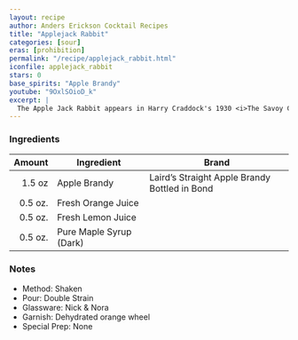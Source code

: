 ```yaml
---
layout: recipe
author: Anders Erickson Cocktail Recipes
title: "Applejack Rabbit"
categories: [sour]
eras: [prohibition]
permalink: "/recipe/applejack_rabbit.html"
iconfile: applejack_rabbit
stars: 0
base_spirits: "Apple Brandy"
youtube: "9OxlSOioD_k"
excerpt: |
  The Apple Jack Rabbit appears in Harry Craddock's 1930 <i>The Savoy Cocktail Book</i> and in David A. Embury's 1948 <i>The Fine Art of Mixing Drinks</i> where he tells us "<i>This drink is also sometimes, for no reason at all, called the Applejack Dynamite. The same cocktail made with a gin base plus a dash of Angostura is called the Old Vermont.</i>"
---
```


### Ingredients

|  Amount | Ingredient              | Brand                                         |
| ------: | ----------------------- | --------------------------------------------- |
|  1.5 oz | Apple Brandy            | Laird’s Straight Apple Brandy Bottled in Bond |
| 0.5 oz. | Fresh Orange Juice      |
| 0.5 oz. | Fresh Lemon Juice       |
| 0.5 oz. | Pure Maple Syrup (Dark) |

### Notes

- Method: Shaken
- Pour: Double Strain
- Glassware: Nick &amp; Nora
- Garnish: Dehydrated orange wheel
- Special Prep: None
